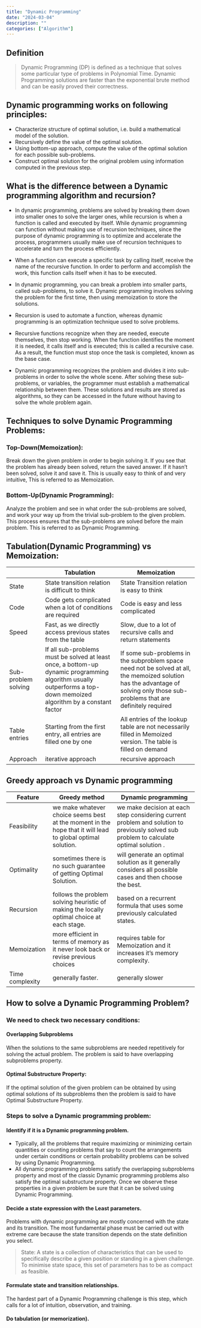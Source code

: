 ```yaml
---
title: "Dynamic Programming"
date: "2024-03-04"
description: ""
categories: ["Algorithm"]
---
```


## Definition
> Dynamic Programming (DP) is defined as a technique that solves some particular type of problems in Polynomial Time. 
> Dynamic Programming solutions are faster than the exponential brute method and can be easily proved their correctness.


## Dynamic programming works on following principles:
- Characterize structure of optimal solution, i.e. build a mathematical model of the solution.
- Recursively define the value of the optimal solution.
- Using bottom-up approach, compute the value of the optimal solution for each possible sub-problems.
- Construct optimal solution for the original problem using information computed in the previous step.


## What is the difference between a Dynamic programming algorithm and recursion?
- In dynamic programming, problems are solved by breaking them down into smaller ones to solve the larger ones, 
while recursion is when a function is called and executed by itself. 
While dynamic programming can function without making use of recursion techniques, 
since the purpose of dynamic programming is to optimize and accelerate the process,
programmers usually make use of recursion techniques to accelerate and turn the process efficiently.

- When a function can execute a specific task by calling itself, receive the name of the recursive function.
In order to perform and accomplish the work, this function calls itself when it has to be executed.

- In dynamic programming, you can break a problem into smaller parts, called sub-problems, to solve it.
Dynamic programming involves solving the problem for the first time, then using memoization to store the solutions.

- Recursion is used to automate a function, whereas dynamic programming is an optimization technique used to solve problems.

- Recursive functions recognize when they are needed, execute themselves, then stop working.
When the function identifies the moment it is needed, it calls itself and is executed; 
this is called a recursive case. As a result, the function must stop once the task is completed, known as the base case.

- Dynamic programming recognizes the problem and divides it into sub-problems in order to solve the whole scene. 
After solving these sub-problems, or variables, the programmer must establish a mathematical relationship between them.
These solutions and results are stored as algorithms, so they can be accessed in the future without having to solve the 
whole problem again.


## Techniques to solve Dynamic Programming Problems:
### Top-Down(Memoization):
Break down the given problem in order to begin solving it. If you see that the problem has already been solved,
return the saved answer. If it hasn’t been solved, solve it and save it. This is usually easy to think of and very
intuitive, This is referred to as Memoization.

### Bottom-Up(Dynamic Programming):
Analyze the problem and see in what order the sub-problems are solved, and work your way up from the trivial 
sub-problem to the given problem. This process ensures that the sub-problems are solved before the main problem. 
This is referred to as Dynamic Programming.


## Tabulation(Dynamic Programming) vs Memoization:
|                     | Tabulation                                                                                                                                                         | Memoization                                                                                                                                                                     |
|---------------------|--------------------------------------------------------------------------------------------------------------------------------------------------------------------|---------------------------------------------------------------------------------------------------------------------------------------------------------------------------------|
| State               | State transition relation is difficult to think                                                                                                                    | State Transition relation is easy to think                                                                                                                                      |
| Code                | Code gets complicated when a lot of conditions are required                                                                                                        | Code is easy and less complicated                                                                                                                                               |
| Speed               | Fast, as we directly access previous states from the table                                                                                                         | Slow, due to a lot of recursive calls and return statements                                                                                                                     |
| Sub-problem solving | If all sub-problems must be solved at least once, a bottom-up dynamic programming algorithm usually outperforms a top-down memoized algorithm by a constant factor | If some sub-problems in the subproblem space need not be solved at all, the memoized solution has the advantage of solving only those sub-problems that are definitely required |
| Table entries       | Starting from the first entry, all entries are filled one by one                                                                                                   | All entries of the lookup table are not necessarily filled in Memoized version. The table is filled on demand                                                                   |
| Approach            | iterative approach                                                                                                                                                 | recursive approach                                                                                                                                                              |

## Greedy approach vs Dynamic programming
| Feature                | Greedy method                                                                                              | Dynamic programming                                                                                                                     |
|------------------------|------------------------------------------------------------------------------------------------------------|-----------------------------------------------------------------------------------------------------------------------------------------|
| Feasibility            | we make whatever choice seems best at the moment in the hope that it will lead to global optimal solution. | we make decision at each step considering current problem and solution to previously solved sub problem to calculate optimal solution . |
| Optimality             | sometimes there is no such guarantee of getting Optimal Solution.                                          | will generate an optimal solution as it generally considers all possible cases and then choose the best.                                |
| Recursion              | follows the problem solving heuristic of making the locally optimal choice at each stage.                  | based on a recurrent formula that uses some previously calculated states.                                                               |
| Memoization            | more efficient in terms of memory as it never look back or revise previous choices                         | requires table for Memoization and it increases it’s memory complexity.                                                                 |
| Time        complexity | generally faster.                                                                                          | generally slower                                                                                                                        |


## How to solve a Dynamic Programming Problem?
### We need to check two necessary conditions: 
#### Overlapping Subproblems
When the solutions to the same subproblems are needed repetitively for solving the actual problem. 
The problem is said to have overlapping subproblems property.
#### Optimal Substructure Property:
If the optimal solution of the given problem can be obtained by using optimal solutions of its subproblems 
then the problem is said to have Optimal Substructure Property.
### Steps to solve a Dynamic programming problem:
#### Identify if it is a Dynamic programming problem.
- Typically, all the problems that require maximizing or minimizing certain quantities or counting problems 
that say to count the arrangements under certain conditions or certain probability problems can be solved by
using Dynamic Programming.
- All dynamic programming problems satisfy the overlapping subproblems property and most of the classic 
Dynamic programming problems also satisfy the optimal substructure property.
Once we observe these properties in a given problem be sure that it can be solved using Dynamic Programming.
#### Decide a state expression with the Least parameters.
Problems with dynamic programming are mostly concerned with the state and its transition. 
The most fundamental phase must be carried out with extreme care because the state transition depends on the 
state definition you select.
>State: A state is a collection of characteristics that can be used to specifically describe a given position or standing in a given challenge. To minimise state space, this set of parameters has to be as compact as feasible.
#### Formulate state and transition relationships.
The hardest part of a Dynamic Programming challenge is this step, which calls for a lot of intuition, observation, and training.
#### Do tabulation (or memorization).
































